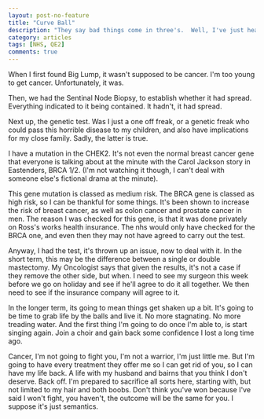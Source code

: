 ```yaml
---
layout: post-no-feature
title: "Curve Ball"
description: "They say bad things come in three's.  Well, I've just heard what the third one is."
category: articles
tags: [NHS, QE2]
comments: true
---
```


When I first found Big Lump, it wasn't supposed to be cancer.  I'm too young to get cancer.  Unfortunately, it was.

Then, we had the Sentinal Node Biopsy, to establish whether it had spread.  Everything indicated to it being contained.  It hadn't, it had spread.

Next up, the genetic test.  Was I just a one off freak, or a genetic freak who could pass this horrible disease to my children, and also have implications for my close family.  Sadly, the latter is true.

I have a mutation in the CHEK2. It's not even the normal breast cancer gene that everyone is talking about at the minute with the Carol Jackson story in Eastenders, BRCA 1/2.  (I'm not watching it though, I can't deal with someone else's fictional drama at the minute).

This gene mutation is classed as medium risk.  The BRCA gene is classed as high risk, so I can be thankful for some things.  It's been shown to increase the risk of breast cancer, as well as colon cancer and prostate cancer in men.   The reason I was checked for this gene, is that it was done privately on Ross's works health insurance.  The nhs would only have checked for the BRCA one, and even then they may not have agreed to carry out the test.

Anyway, I had the test, it's thrown up an issue, now to deal with it.  In the short term, this may be the difference between a single or double mastectomy.  My Oncologist says that given the results, it's not a case if they remove the other side, but when.  I need to see my surgeon this week before we go on holiday and see if he'll agree to do it all together.  We then need to see if the insurance company will agree to it.

In the longer term, its going to mean things get shaken up a bit.  It's going to be time to grab life by the balls and live it.  No more stagnating.  No more treading water.  And the first thing I'm going to do once I'm able to, is start singing again.  Join a choir and gain back some confidence I lost a long time ago.

Cancer, I'm not going to fight you, I'm not a warrior, I'm just little me.  But I'm going to have every treatment they offer me so I can get rid of you, so I can have my life back.  A life with my husband and bairns that you think I don't deserve.  Back off.   I'm prepared to sacrifice all sorts here, starting with, but not limited to my hair and both boobs.  Don't think you've won because I've said I won't fight, you haven't, the outcome will be the same for you.   I suppose it's just semantics.